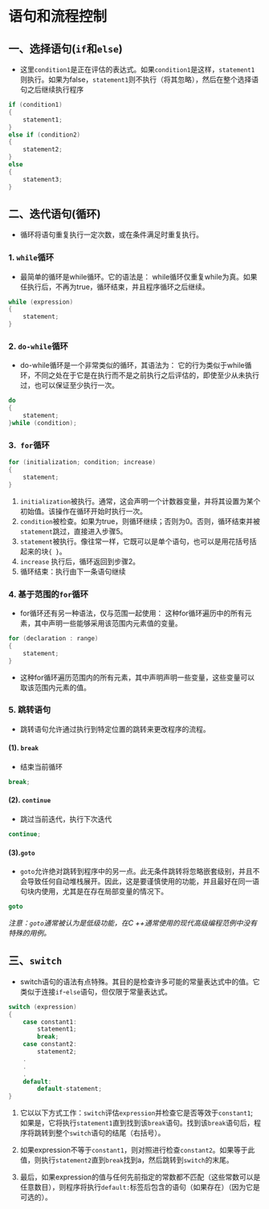 # 语句和流程控制

## 一、选择语句(`if`和`else`)

- 这里`condition1`是正在评估的表达式。如果`condition1`是这样，`statement1`则执行。如果为false，`statement1`则不执行（将其忽略），然后在整个选择语句之后继续执行程序

```c++
if (condition1)
{
    statement1;
}
else if (condition2)
{
    statement2;
}
else
{
    statement3;
}
```



## 二、迭代语句(循环)

- 循环将语句重复执行一定次数，或在条件满足时重复执行。

### 1. `while`循环

- 最简单的循环是while循环。它的语法是： while循环仅重复while为真。如果任执行后，不再为true，循环结束，并且程序循环之后继续。

```c++
while (expression)
{
    statement;
}
```



### 2. `do-while`循环

- do-while循环是一个非常类似的循环，其语法为： 它的行为类似于while循环，不同之处在于它是在执行而不是之前执行之后评估的，即使至少从未执行过，也可以保证至少执行一次。

```c++
do
{
    statement;
}while (condition);
```



### 3.` for`循环

```c++
for (initialization; condition; increase)
{
    statement;
}
```

1. `initialization`被执行。通常，这会声明一个计数器变量，并将其设置为某个初始值。该操作在循环开始时执行一次。
2. `condition`被检查。如果为true，则循环继续；否则为0。否则，循环结束并被`statement`跳过，直接进入步骤5。
3. `statement`被执行。像往常一样，它既可以是单个语句，也可以是用花括号括起来的块`{ }`。
4. `increase` 执行后，循环返回到步骤2。
5. 循环结束：执行由下一条语句继续



### 4. 基于范围的`for`循环

- for循环还有另一种语法，仅与范围一起使用： 这种for循环遍历中的所有元素，其中声明一些能够采用该范围内元素值的变量。

```c++
for (declaration : range)
{
    statement;
}
```



- 这种for循环遍历范围内的所有元素，其中声明声明一些变量，这些变量可以取该范围内元素的值。

### 5. 跳转语句

- 跳转语句允许通过执行到特定位置的跳转来更改程序的流程。

#### (1). `break`

- 结束当前循环

```c++
break;
```

#### (2). `continue`

- 跳过当前迭代，执行下次迭代

```c++
continue;
```

#### (3).`goto`

- `goto`允许绝对跳转到程序中的另一点。此无条件跳转将忽略嵌套级别，并且不会导致任何自动堆栈展开。因此，这是要谨慎使用的功能，并且最好在同一语句块内使用，尤其是在存在局部变量的情况下。

```c++
goto
```



*注意：`goto`通常被认为是低级功能，在C ++通常使用的现代高级编程范例中没有特殊的用例。*

## 三、`switch`

- switch语句的语法有点特殊。其目的是检查许多可能的常量表达式中的值。它类似于连接`if`-`else`语句，但仅限于常量表达式。

```c++
switch (expression)
{
    case constant1:
        statement1;
        break;
    case constant2:
        statement2;
    .
    .
    .
    default:
        default-statement; 
}
```

1. 它以以下方式工作：`switch`评估`expression`并检查它是否等效于`constant1`; 如果是，它将执行`statement1`直到找到该`break`语句。找到该`break`语句后，程序将跳转到整个`switch`语句的结尾（右括号）。

2. 如果expression不等于`constant1`，则对照进行检查`constant2`。如果等于此值，则执行`statement2`直到`break`找到a，然后跳转到`switch`的末尾。

3. 最后，如果expression的值与任何先前指定的常数都不匹配（这些常数可以是任意数目），则程序将执行`default:`标签后包含的语句（如果存在）（因为它是可选的）。
